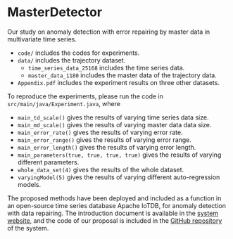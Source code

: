# MasterDetector

Our study on anomaly detection with error repairing by master data in multivariate time series.

- `code/` includes the codes for experiments.
- `data/` includes the trajectory dataset.
  - `time_series_data_25168` includes the time series data.
  - `master_data_1180` includes the master data of the trajectory data.
- `Appendix.pdf` includes the experiment results on three other datasets.

To reproduce the experiments, please run the code in `src/main/java/Experiment.java`, where
- `main_td_scale()` gives the results of varying time series data size. 
- `main_md_scale()` gives the results of varying master data data size.
- `main_error_rate()` gives the results of varying error rate.
- `main_error_range()` gives the results of varying error range.
- `main_error_length()` gives the results of varying error length.
- `main_parameters(true, true, true, true)` gives the results of varying different parameters.
- `whole_data_set(4)` gives the results of the whole dataset.
- `varyingModel(5)` gives the results of varying different auto-regression models.

The proposed methods have been deployed and included as a function in an open-source time series database Apache IoTDB, for anomaly detection with data repairing. 
The introduction document is available in the [system website](https://iotdb.apache.org/UserGuide/latest/SQL-Manual/UDF-Libraries_apache.html#masterdetect), and the code of our proposal is included in the [GitHub repository](https://github.com/apache/iotdb/tree/research/master-detector) of the system.

